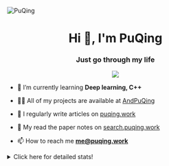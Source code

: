![PuQing](https://user-images.githubusercontent.com/27223114/171565019-9a56fae6-b08b-421f-99db-7e830da42371.png)

<h1 align="center">Hi 👋, I'm PuQing</h1>
<h3 align="center">Just go through my life</h3>

<p align="center">
  <img src="https://github-widgetbox.vercel.app/api/profile?username=AndPuQing&data=followers,repositories,stars,commits"/>
</p>

- 🌱 I’m currently learning **Deep learning, C++**

- 👨‍💻 All of my projects are available at [AndPuQing](https://github.com/AndPuQing)

- 📝 I regularly write articles on [puqing.work](http://puqing.work)

- 📜 My read the paper notes on [search.puqing.work](https://search.puqing.work)

- 📫 How to reach me **me@puqing.work**

<details>
<summary>Click here for detailed stats!</summary>

<!--START_SECTION:waka-->
**I'm a Night 🦉** 

```text
🌞 Morning    22 commits     ██░░░░░░░░░░░░░░░░░░░░░░░   9.65% 
🌆 Daytime    73 commits     ████████░░░░░░░░░░░░░░░░░   32.02% 
🌃 Evening    99 commits     ██████████░░░░░░░░░░░░░░░   43.42% 
🌙 Night      34 commits     ███░░░░░░░░░░░░░░░░░░░░░░   14.91%

```


📊 **This Week I Spent My Time On** 

```text
💬 Programming Languages: 
Python                   14 hrs 56 mins      █████████████░░░░░░░░░░░░   53.09% 
Java                     5 hrs 5 mins        ████░░░░░░░░░░░░░░░░░░░░░   18.11% 
JavaScript               2 hrs 40 mins       ██░░░░░░░░░░░░░░░░░░░░░░░   9.48% 
TypeScript               2 hrs 9 mins        ██░░░░░░░░░░░░░░░░░░░░░░░   7.68% 
Jupyter Notebook         50 mins             ░░░░░░░░░░░░░░░░░░░░░░░░░   3.01%

🔥 Editors: 
VS Code                  12 hrs 4 mins       ██████████░░░░░░░░░░░░░░░   42.89% 
PyCharm                  7 hrs 16 mins       ██████░░░░░░░░░░░░░░░░░░░   25.83% 
IntelliJ                 5 hrs 38 mins       █████░░░░░░░░░░░░░░░░░░░░   20.02% 
WebStorm                 3 hrs 10 mins       ██░░░░░░░░░░░░░░░░░░░░░░░   11.27%

💻 Operating System: 
Windows                  24 hrs 41 mins      ██████████████████████░░░   87.71% 
Linux                    3 hrs 27 mins       ███░░░░░░░░░░░░░░░░░░░░░░   12.29%

```


<!--END_SECTION:waka-->
</details>

